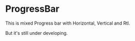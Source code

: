 # ProgressBar

This is mixed Progress bar with Horizontal, Vertical and Rtl.

But it's still under developing.

